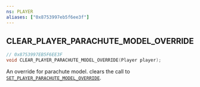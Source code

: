 ```yaml
---
ns: PLAYER
aliases: ["0x8753997eb5f6ee3f"]
---
```

## CLEAR_PLAYER_PARACHUTE_MODEL_OVERRIDE

```c
// 0x8753997EB5F6EE3F
void CLEAR_PLAYER_PARACHUTE_MODEL_OVERRIDE(Player player);
```

An override for parachute model. clears the call to [`SET_PLAYER_PARACHUTE_MODEL_OVERRIDE`](#_0x977DB4641F6FC3DB).

